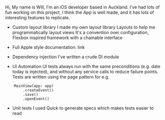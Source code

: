 Hi,
My name is Will, I'm an iOS developer based in Auckland. 
I've had lots of fun working on this project, I think the App is well made, and it has lots of interesting features to replicate.

- Custom layout library
I made my own layout library Layouts to help me programmatically layout views
It's a convention over configuration, Flexbox inspired framework with a chainable interface

- Full Apple style documentation: link

- Dependency injection
I've written a crude DI module

- UI Automation
UI tests always run with the same preconditions (e.g. date today is injected), and without any service calls to reduce failure points.
Tests are written using the page pattern 
for e.g.
```
    MainView(app: app)
        .createEvent()
        .save()
        .openEvent()
```

- Unit tests
I used Quick to generate specs which makes tests easier to read
